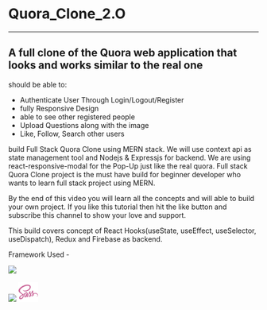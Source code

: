 # Quora_Clone_2.O

-----
A full clone of the Quora web application that looks and works similar to the real one
-----

should be able to:
- Authenticate User Through Login/Logout/Register
- fully Responsive Design
- able to see other registered people 
- Upload Questions along with the image
- Like, Follow, Search other users

build Full Stack Quora Clone using MERN stack. We will use context api as state management tool and Nodejs & Expressjs for backend. We are using react-responsive-modal for the Pop-Up just like the real quora. Full stack Quora Clone project is the must have build for beginner developer who wants to learn full stack project using MERN.

By the end of this video you will learn all the concepts and will able to build your own project. If you like this tutorial then hit the like button and subscribe this channel to show your love and support.

This build covers  concept of React Hooks(useState, useEffect, useSelector, useDispatch), Redux and Firebase as backend.

Framework Used -  

<span><img src="https://cdn.jsdelivr.net/gh/devicons/devicon@latest/icons/react/react-original.svg" width="40px"></span >

<span><img src="https://iconape.com/wp-content/files/br/371429/svg/371429.svg" width="40px"></span >
<span><img src="https://github.com/devicons/devicon/blob/v2.14.0/icons/sass/sass-original.svg" width="40px"></span >
